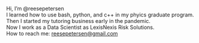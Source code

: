 Hi, I’m @reesepetersen  
I learned how to use bash, python, and c++ in my phyics graduate program.
Then I started my tutoring business early in the pandemic.  
Now I work as a Data Scientist as LexisNexis Risk Solutions.  
How to reach me: reesepetersen@gmail.com

<!---
reesepetersen/reesepetersen is a ✨ special ✨ repository because its `README.md` (this file) appears on your GitHub profile.
You can click the Preview link to take a look at your changes.
--->
